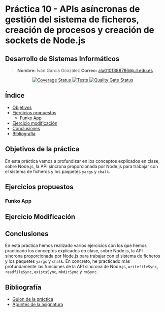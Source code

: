 # Práctica 10 - APIs asíncronas de gestión del sistema de ficheros, creación de procesos y creación de sockets de Node.js
## Desarrollo de Sistemas Informáticos
> **Nombre:** Iván García González **Correo:** alu0101388786@ull.edu.es
<p align="center">
  <a href='https://coveralls.io/github/ULL-ESIT-INF-DSI-2223/ull-esit-inf-dsi-22-23-prct09-funko-app-Ivan-Garcia02?branch=main'>
    <img src='https://coveralls.io/repos/github/ULL-ESIT-INF-DSI-2223/ull-esit-inf-dsi-22-23-prct09-funko-app-Ivan-Garcia02/badge.svg?branch=main' alt='Coverage Status'>
  </a>

  <a href="https://github.com/ULL-ESIT-INF-DSI-2223/ull-esit-inf-dsi-22-23-prct10-fs-proc-sockets-funko-app-Ivan-Garcia02/actions/workflows/node.js.yml">
    <img alt="Tests" src="https://github.com/ULL-ESIT-INF-DSI-2223/ull-esit-inf-dsi-22-23-prct10-fs-proc-sockets-funko-app-Ivan-Garcia02/actions/workflows/node.js.yml/badge.svg">
  </a>
  <a href="https://sonarcloud.io/summary/new_code?id=ULL-ESIT-INF-DSI-2223_ull-esit-inf-dsi-22-23-prct09-funko-app-Ivan-Garcia02">
    <img alt="Quality Gate Status" src="https://sonarcloud.io/api/project_badges/measure?project=ULL-ESIT-INF-DSI-2223_ull-esit-inf-dsi-22-23-prct09-funko-app-Ivan-Garcia02&metric=alert_status">
  </a>
</p>


## Índice
- [Objetivos](#objetivos-de-la-práctica)
- [Ejercicios propuestos](#ejercicios-propuestos)
  - [Funko App](#funko-app)
- [Ejercicio modificación](#ejercicio-modificación)
- [Conclusiones](#conclusiones)
- [Bibliografía](#bibliografía)




## Objetivos de la práctica
En esta práctica vamos a profundizar en los conceptos explicados en clase, sobre Node.js, la API síncrona proporcionada por Node.js para trabajar con el sistema de ficheros y los paquetes `yargs` y `chalk`.




## Ejercicios propuestos
### Funko App





## Ejercicio Modificación





## Conclusiones
En esta práctica hemos realizado varios ejercicios con los que hemos practicado los conceptos explicados en clase, sobre Node.js, la API síncrona proporcionada por Node.js para trabajar con el sistema de ficheros y los paquetes `yargs` y `chalk`.
En concreto, he practicado más profundamente las funciones de la API síncrona de Node.js, `writefileSync`, `readfileSync`, `existsSync`, `mkdirSync` y `rmSync`.

## Bibliografía
- [Guion de la práctica](https://ull-esit-inf-dsi-2223.github.io/prct09-filesystem-funko-app/)
- [Apuntes de la asignatura](https://ull-esit-inf-dsi-2223.github.io/nodejs-theory/)